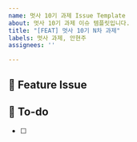 ```yaml
---
name: 멋사 10기 과제 Issue Template
about: 멋사 10기 과제 이슈 템플릿입니다.
title: "[FEAT] 멋사 10기 N차 과제"
labels: 멋사 과제, 안현주
assignees: ''

---
```


## 📌  Feature Issue
<!-- Issue에 대해 설명해주세요. -->

## 📝  To-do
<!-- 해야 할 일들을 적어주세요. -->
- [ ]
